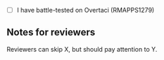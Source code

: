 - [ ] I have battle-tested on Overtaci (RMAPPS1279)

## Notes for reviewers
Reviewers can skip X, but should pay attention to Y.
